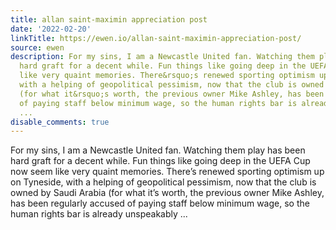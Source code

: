 ```yaml
---
title: allan saint-maximin appreciation post
date: '2022-02-20'
linkTitle: https://ewen.io/allan-saint-maximin-appreciation-post/
source: ewen
description: For my sins, I am a Newcastle United fan. Watching them play has been
  hard graft for a decent while. Fun things like going deep in the UEFA Cup now seem
  like very quaint memories. There&rsquo;s renewed sporting optimism up on Tyneside,
  with a helping of geopolitical pessimism, now that the club is owned by Saudi Arabia
  (for what it&rsquo;s worth, the previous owner Mike Ashley, has been regularly accused
  of paying staff below minimum wage, so the human rights bar is already unspeakably
  ...
disable_comments: true
---
```

For my sins, I am a Newcastle United fan. Watching them play has been hard graft for a decent while. Fun things like going deep in the UEFA Cup now seem like very quaint memories. There&rsquo;s renewed sporting optimism up on Tyneside, with a helping of geopolitical pessimism, now that the club is owned by Saudi Arabia (for what it&rsquo;s worth, the previous owner Mike Ashley, has been regularly accused of paying staff below minimum wage, so the human rights bar is already unspeakably ...